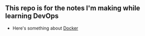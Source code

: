 ## This repo is for the notes I'm making while learning DevOps
- Here's something about [Docker](Docker/README.md) 